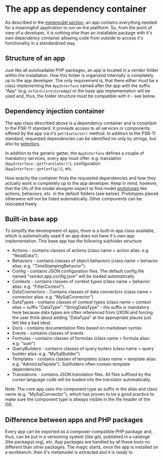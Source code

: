 # The app as dependency container

As described in the [metamodel section](../understanding_the_metamodel/app.md), an app contains everything needed for a meaningfull application to run on the plattform. So, from the point of view of a developer, it is nothing else than an installable package with it's own dependency container allowing code from outside to access it's functionality in a standardized way.

## Structure of an app

Just like all autoloadable PHP packages, an app is located in a vendor folder within the installation. How this folder is organized internally is completely up to the app developer. The only requirement is, that there either must be a class implementing the <code>AppInterface</code> named after the app with the suffix "App" (e.g. <code>exface\Core\CoreApp</code>) or the base app implementation will be used and, thus, the folder structure must be compatible with it - see below.

## Dependency injection container

The app class described above is a dependency container and is compilant to the PSR-11 standard. It provieds access to all services or components offered by the app via it's <code>get($selector)</code> method. In addition to the PSR-11 standard, requested dependencies can be identified no only by strings, but also by [selectors](selectors.md). 

In addition to the generic getter, the <code>AppInterface</code> defines a couple of mandatory services, every app must offer: e.g. translation (<code>AppInterface::getTranslator()</code>), configuration (<code>AppInterface::getConfig()</code>), etc.

How exaclty the container finds the requested dependencies and how they actually work is completely up to the app developer. Keep in mind, however, that the UIs of the model designer expect to find model [prototypes](../understanding_the_meta_model/prototypes.md) like actions, behaviors, etc. in the default folders (see below). Prototypes placed otherwere will not be listed automatically. Other components can be relocated freely.

## Built-in base app

To simplify the development of apps, there is a built-in app class available, which is automatically used if an app does not have it's own app implementation. This base app has the following subfolder structure

- Actions - contains classes of actions (class name = action alias: e.g. "ReadData").
- Behaviors - contains classes of object behaviors (class name = behavior alias: e.g. "TimeStampingBehavior").
- Config - contains JSON configuration files. The default config file named "vendor.app.config.json" will be loaded automatically.
- Contexts - contains classes of context types (class name = behavior alias: e.g. "FilterContext").
- DataConnectors - Contains classes of data connectors (class name = connector alias: e.g. "MySqlConnector")
- DataTypes - contains classes of context types (class name = context alias + suffix "DataType": "StringDataType" - the suffix is mandatory here because data types are often referenced from UXON and forcing the user think about adding "DataType" at the appropriate places just felt like a bad idea).
- Docs - contains documentation files based on markdown syntax
- Events - contains classes of events
- Formulas - contains classes of formulas (class name = formula alias: e.g. "sum")
- QueryBuilders - contains classes of query builers (class name = query builder alias: e.g. "MySqlBuilder")
- Templates - contains classes of templates (class name = template alias: e.g. "AdminLteTeplate"). Subfolders often contain template dependencies.
- Translations - contains JSON translation files. All files suffixed by the curren language code will be loaded into the translator automatically.

Note: The core app uses the component type as suffix in the alias and class name (e.g. "MySqlConnector"), which has proven to be a good practice to make sure the component type is allways visible in the file header of the IDE.

## Difference between apps and PHP packages

Every app can be exported as a composer-compatible PHP package and, thus, can be put in a versioning system (like git), published in a cataloge (like packagist.org), etc. App packages are handled by all these tools no different than other packages. The magic starts, once the app is installed on a workbench: then it's metamodel is extracted and it is ready to 
